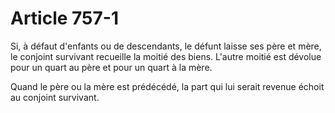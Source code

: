# Article 757-1

Si, à défaut d'enfants ou de descendants, le défunt laisse ses père et mère, le conjoint survivant recueille la moitié des biens. L'autre moitié est dévolue pour un quart au père et pour un quart à la mère.

Quand le père ou la mère est prédécédé, la part qui lui serait revenue échoit au conjoint survivant.
